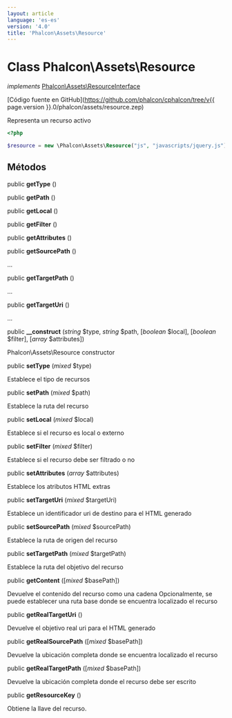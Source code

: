 ```yaml
---
layout: article
language: 'es-es'
version: '4.0'
title: 'Phalcon\Assets\Resource'
---
```

# Class **Phalcon\Assets\Resource**

*implements* [Phalcon\Assets\ResourceInterface](Phalcon_Assets_ResourceInterface)

[Código fuente en GitHub](https://github.com/phalcon/cphalcon/tree/v{{ page.version }}.0/phalcon/assets/resource.zep)

Representa un recurso activo

```php
<?php

$resource = new \Phalcon\Assets\Resource("js", "javascripts/jquery.js");

```

## Métodos

public **getType** ()

public **getPath** ()

public **getLocal** ()

public **getFilter** ()

public **getAttributes** ()

public **getSourcePath** ()

...

public **getTargetPath** ()

...

public **getTargetUri** ()

...

public **__construct** (*string* $type, *string* $path, [*boolean* $local], [*boolean* $filter], [*array* $attributes])

Phalcon\Assets\Resource constructor

public **setType** (*mixed* $type)

Establece el tipo de recursos

public **setPath** (*mixed* $path)

Establece la ruta del recurso

public **setLocal** (*mixed* $local)

Establece si el recurso es local o externo

public **setFilter** (*mixed* $filter)

Establece si el recurso debe ser filtrado o no

public **setAttributes** (*array* $attributes)

Establece los atributos HTML extras

public **setTargetUri** (*mixed* $targetUri)

Establece un identificador uri de destino para el HTML generado

public **setSourcePath** (*mixed* $sourcePath)

Establece la ruta de origen del recurso

public **setTargetPath** (*mixed* $targetPath)

Establece la ruta del objetivo del recurso

public **getContent** ([*mixed* $basePath])

Devuelve el contenido del recurso como una cadena Opcionalmente, se puede establecer una ruta base donde se encuentra localizado el recurso

public **getRealTargetUri** ()

Devuelve el objetivo real uri para el HTML generado

public **getRealSourcePath** ([*mixed* $basePath])

Devuelve la ubicación completa donde se encuentra localizado el recurso

public **getRealTargetPath** ([*mixed* $basePath])

Devuelve la ubicación completa donde el recurso debe ser escrito

public **getResourceKey** ()

Obtiene la llave del recurso.